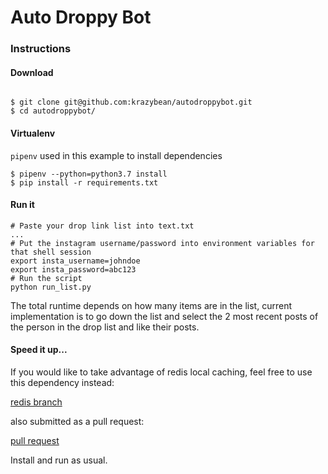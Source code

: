 # Auto Droppy Bot


### Instructions


#### Download
```commandline

$ git clone git@github.com:krazybean/autodroppybot.git
$ cd autodroppybot/

```

#### Virtualenv
`pipenv` used in this example to install dependencies

```commandline
$ pipenv --python=python3.7 install
$ pip install -r requirements.txt

```


#### Run it

```commandline
# Paste your drop link list into text.txt
...
# Put the instagram username/password into environment variables for that shell session
export insta_username=johndoe
export insta_password=abc123
# Run the script
python run_list.py

```

The total runtime depends on how many items are in the list, current implementation is to
go down the list and select the 2 most recent posts of the person in the drop list and like
their posts.


#### Speed it up...
If you would like to take advantage of redis local caching, feel free to use this dependency
instead: 

[redis branch](https://github.com/krazybean/InstaPy/tree/redis)

also submitted as a pull request:

[pull request](https://github.com/timgrossmann/InstaPy/pull/4440)

Install and run as usual.
